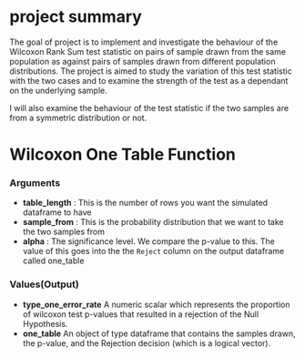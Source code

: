 
<!-- README.md is generated from README.Rmd. Please edit that file -->

# project summary

The goal of project is to implement and investigate the behaviour of the
Wilcoxon Rank Sum test statistic on pairs of sample drawn from the same
population as against pairs of samples drawn from different population
distributions. The project is aimed to study the variation of this test
statistic with the two cases and to examine the strength of the test as
a dependant on the underlying sample.

I will also examine the behaviour of the test statistic if the two
samples are from a symmetric distribution or not.


# Wilcoxon One Table Function

### Arguments

  * **table_length** : This is the number of rows you want the simulated dataframe to have
  * **sample_from** : This is the probability distribution that we want to take the two samples from
  * **alpha** : The significance level. We compare the p-value to this. The value of this goes into the the `Reject` column on the output dataframe called one_table
  
  
### Values(Output)
  * **type_one_error_rate** A numeric scalar which represents the proportion of wilcoxon test p-values that resulted in a rejection of the Null Hypothesis.
  * **one_table** An object of type dataframe that contains the samples drawn, the p-value, and the Rejection decision (which is a logical vector).

